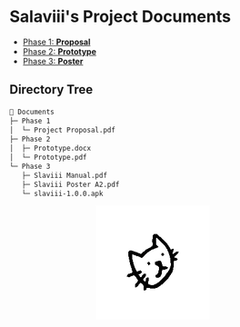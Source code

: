 # Salaviii's Project Documents

- [Phase 1: **Proposal**](Phase%201)
- [Phase 2: **Prototype**](Phase%202)
- [Phase 3: **Poster**](Phase%203)

## Directory Tree
```
📁 Documents
├─ Phase 1
│  └─ Project Proposal.pdf
├─ Phase 2
│  ├─ Prototype.docx
│  └─ Prototype.pdf
└─ Phase 3
   ├─ Slaviii Manual.pdf
   ├─ Slaviii Poster A2.pdf
   └─ slaviii-1.0.0.apk
```

<p align="center">
<img src="assets/slaviii-spin.gif" alt="logo">
</p>
